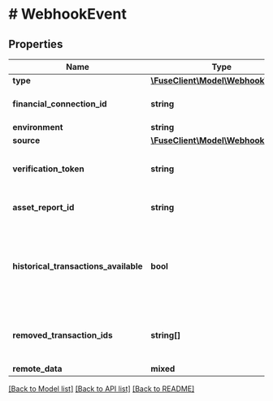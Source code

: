 # # WebhookEvent

## Properties

Name | Type | Description | Notes
------------ | ------------- | ------------- | -------------
**type** | [**\FuseClient\Model\WebhookType**](WebhookType.md) |  |
**financial_connection_id** | **string** | Financial connection id associated with the webhook |
**environment** | **string** |  |
**source** | [**\FuseClient\Model\WebhookSource**](WebhookSource.md) |  |
**verification_token** | **string** | Aggregator verification data needed to verify the webhook | [optional]
**asset_report_id** | **string** | Exists for assets.report_ready webhooks | [optional]
**historical_transactions_available** | **bool** | Exists for transactions.updates webhooks. Indicates if historical transaction information (up to 24 months) is ready to be queried. | [optional]
**removed_transaction_ids** | **string[]** | Exists for transactions.updates webhooks. Currently only supported by Plaid. | [optional]
**remote_data** | **mixed** |  |

[[Back to Model list]](../../README.md#models) [[Back to API list]](../../README.md#endpoints) [[Back to README]](../../README.md)
